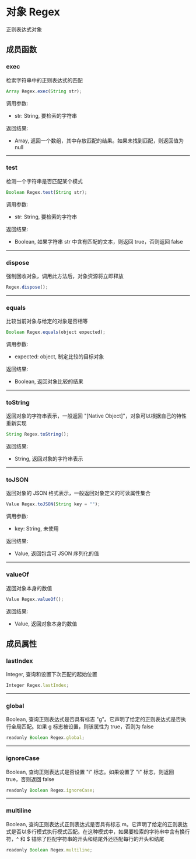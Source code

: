 # 对象 Regex
正则表达式对象

## 成员函数
        
### exec
检索字符串中的正则表达式的匹配
```JavaScript
Array Regex.exec(String str);
```

调用参数:
* str: String, 要检索的字符串

返回结果:
* Array, 返回一个数组，其中存放匹配的结果。如果未找到匹配，则返回值为 null

--------------------------
### test
检测一个字符串是否匹配某个模式
```JavaScript
Boolean Regex.test(String str);
```

调用参数:
* str: String, 要检索的字符串

返回结果:
* Boolean, 如果字符串 str 中含有匹配的文本，则返回 true，否则返回 false

--------------------------
### dispose
强制回收对象，调用此方法后，对象资源将立即释放
```JavaScript
Regex.dispose();
```

--------------------------
### equals
比较当前对象与给定的对象是否相等
```JavaScript
Boolean Regex.equals(object expected);
```

调用参数:
* expected: object, 制定比较的目标对象

返回结果:
* Boolean, 返回对象比较的结果

--------------------------
### toString
返回对象的字符串表示，一般返回 "[Native Object]"，对象可以根据自己的特性重新实现
```JavaScript
String Regex.toString();
```

返回结果:
* String, 返回对象的字符串表示

--------------------------
### toJSON
返回对象的 JSON 格式表示，一般返回对象定义的可读属性集合
```JavaScript
Value Regex.toJSON(String key = "");
```

调用参数:
* key: String, 未使用

返回结果:
* Value, 返回包含可 JSON 序列化的值

--------------------------
### valueOf
返回对象本身的数值
```JavaScript
Value Regex.valueOf();
```

返回结果:
* Value, 返回对象本身的数值

## 成员属性
        
### lastIndex
Integer, 查询和设置下次匹配的起始位置
```JavaScript
Integer Regex.lastIndex;
```

--------------------------
### global
Boolean, 查询正则表达式是否具有标志 "g"。它声明了给定的正则表达式是否执行全局匹配。如果 g 标志被设置，则该属性为 true，否则为 false
```JavaScript
readonly Boolean Regex.global;
```

--------------------------
### ignoreCase
Boolean, 查询正则表达式是否设置 "i" 标志。如果设置了 "i" 标志，则返回 true，否则返回 false
```JavaScript
readonly Boolean Regex.ignoreCase;
```

--------------------------
### multiline
Boolean, 查询正则表达式正则表达式是否具有标志 m。它声明了给定的正则表达式是否以多行模式执行模式匹配。在这种模式中，如果要检索的字符串中含有换行符，^ 和 $ 锚除了匹配字符串的开头和结尾外还匹配每行的开头和结尾
```JavaScript
readonly Boolean Regex.multiline;
```

